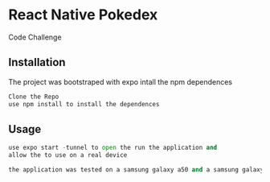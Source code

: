# React Native Pokedex

Code Challenge

## Installation

The project was bootstraped with expo
intall the npm dependences

```bash
Clone the Repo
use npm install to install the dependences
```

## Usage

```python
use expo start -tunnel to open the run the application and 
allow the to use on a real device

the application was tested on a samsung galaxy a50 and a samsung galaxy S10 +




